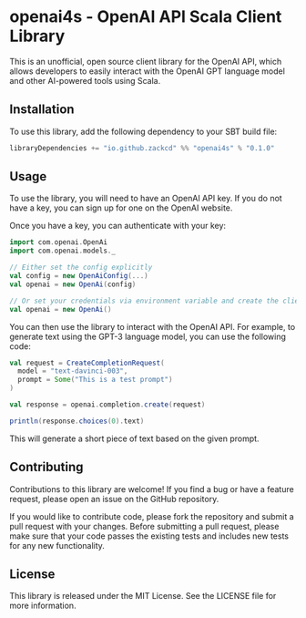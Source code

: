 # openai4s - OpenAI API Scala Client Library

This is an unofficial, open source client library for the OpenAI API, which allows developers to easily interact with the OpenAI GPT
language model and other AI-powered tools using Scala.

## Installation

To use this library, add the following dependency to your SBT build file:

```scala
libraryDependencies += "io.github.zackcd" %% "openai4s" % "0.1.0"
```

## Usage

To use the library, you will need to have an OpenAI API key. If you do not have a key, you can sign up for one on the
OpenAI website.

Once you have a key, you can authenticate with your key:

```scala
import com.openai.OpenAi
import com.openai.models._

// Either set the config explicitly
val config = new OpenAiConfig(...)
val openai = new OpenAi(config)

// Or set your credentials via environment variable and create the client instance without any parameters.
val openai = new OpenAi()
```

You can then use the library to interact with the OpenAI API. For example, to generate text using the GPT-3 language
model, you can use the following code:

```scala
val request = CreateCompletionRequest(
  model = "text-davinci-003",
  prompt = Some("This is a test prompt")
)

val response = openai.completion.create(request)

println(response.choices(0).text)
```

This will generate a short piece of text based on the given prompt.

## Contributing

Contributions to this library are welcome! If you find a bug or have a feature request, please open an issue on the
GitHub repository.

If you would like to contribute code, please fork the repository and submit a pull request with your changes. Before
submitting a pull request, please make sure that your code passes the existing tests and includes new tests for any new
functionality.

## License

This library is released under the MIT License. See the LICENSE file for more information.

